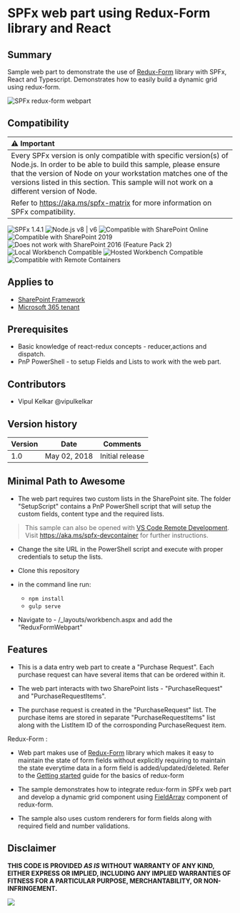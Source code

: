 # SPFx web part using Redux-Form library and React

## Summary
Sample web part to demonstrate the use of [Redux-Form](https://github.com/erikras/redux-form) library with SPFx, React and Typescript. Demonstrates how to easily build a dynamic grid using redux-form.



![SPFx redux-form webpart](./assets/ReduxFormWebpart.gif)



## Compatibility

| :warning: Important          |
|:---------------------------|
| Every SPFx version is only compatible with specific version(s) of Node.js. In order to be able to build this sample, please ensure that the version of Node on your workstation matches one of the versions listed in this section. This sample will not work on a different version of Node.|
|Refer to <https://aka.ms/spfx-matrix> for more information on SPFx compatibility.   |

![SPFx 1.4.1](https://img.shields.io/badge/SPFx-1.4.1-green.svg) 
![Node.js v8 | v6](https://img.shields.io/badge/Node.js-v8%20%7C%20v6-green.svg) 
![Compatible with SharePoint Online](https://img.shields.io/badge/SharePoint%20Online-Compatible-green.svg)
![Compatible with SharePoint 2019](https://img.shields.io/badge/SharePoint%20Server%202019-Compatible-green.svg)
![Does not work with SharePoint 2016 (Feature Pack 2)](https://img.shields.io/badge/SharePoint%20Server%202016%20(Feature%20Pack%202)-Incompatible-red.svg "SharePoint Server 2016 Feature Pack 2 requires SPFx 1.1")
![Local Workbench Compatible](https://img.shields.io/badge/Local%20Workbench-Compatible-green.svg)
![Hosted Workbench Compatible](https://img.shields.io/badge/Hosted%20Workbench-Compatible-green.svg)
![Compatible with Remote Containers](https://img.shields.io/badge/Remote%20Containers-Compatible-green.svg)


## Applies to

* [SharePoint Framework](https://learn.microsoft.com/sharepoint/dev/spfx/sharepoint-framework-overview)
* [Microsoft 365 tenant](https://learn.microsoft.com/sharepoint/dev/spfx/set-up-your-development-environment)

## Prerequisites
 
- Basic knowledge of react-redux concepts - reducer,actions and dispatch.
- PnP PowerShell - to setup Fields and Lists to work with the web part.

## Contributors

* Vipul Kelkar  @vipulkelkar

## Version history

Version|Date|Comments
-------|----|--------
1.0|May 02, 2018|Initial release


## Minimal Path to Awesome

- The web part requires two custom lists in the SharePoint site. The folder "SetupScript" contains a PnP PowerShell script that will setup the custom fields, content type and the required lists.

>  This sample can also be opened with [VS Code Remote Development](https://code.visualstudio.com/docs/remote/remote-overview). Visit https://aka.ms/spfx-devcontainer for further instructions.

- Change the site URL in the PowerShell script and execute with proper credentials to setup the lists.

- Clone this repository
- in the command line run:
  - `npm install`
  - `gulp serve`

- Navigate to - <Your SP site>/_layouts/workbench.aspx and add the "ReduxFormWebpart"


## Features

- This is a data entry web part to create a "Purchase Request". Each purchase request can have several items that can be ordered within it.

- The web part interacts with two SharePoint lists - "PurchaseRequest" and "PurchaseRequestItems".

- The purchase request is created in the "PurchaseRequest" list. The purchase items are stored in separate "PurchaseRequestItems" list along with the ListItem ID of the corrosponding PurchaseRequest item.


Redux-Form :

- Web part makes use of [Redux-Form](https://github.com/erikras/redux-form) library which makes it easy to maintain the state of form fields without explicitly requiring  to maintain the state everytime data in a form field is added/updated/deleted. 
Refer to the [Getting started](https://redux-form.com/6.4.3/docs/gettingstarted.md/) guide for the basics of redux-form

- The sample demonstrates how to integrate redux-form in SPFx web part and develop a dynamic grid component using [FieldArray](https://redux-form.com/6.4.3/docs/api/fieldarray.md/) component of redux-form.

- The sample also uses custom renderers for form fields along with required field and number validations.


## Disclaimer

**THIS CODE IS PROVIDED *AS IS* WITHOUT WARRANTY OF ANY KIND, EITHER EXPRESS OR IMPLIED, INCLUDING ANY IMPLIED WARRANTIES OF FITNESS FOR A PARTICULAR PURPOSE, MERCHANTABILITY, OR NON-INFRINGEMENT.**


<img src="https://pnptelemetry.azurewebsites.net/sp-dev-fx-webparts/samples/react-reduxform" />
